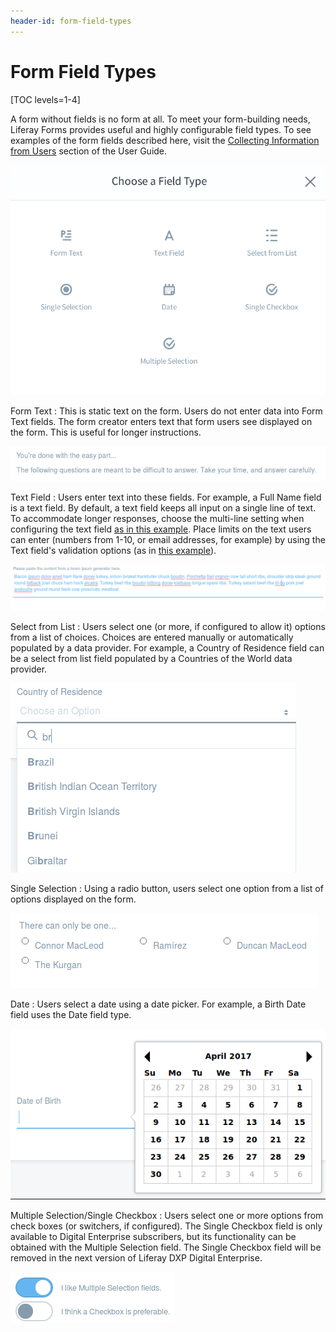 ```yaml
---
header-id: form-field-types
---
```


# Form Field Types

[TOC levels=1-4]

A form without fields is no form at all. To meet your form-building needs,
Liferay Forms provides useful and highly configurable field types. To see
examples of the form fields described here, visit the [Collecting Information from
Users](/docs/7-0/user/-/knowledge_base/u/collecting-information-from-users)
section of the User Guide.

![Figure 1: Out of the box form field types.](../../images/forms-field-types.png)

Form Text
: This is static text on the form. Users do not enter data into Form Text
fields. The form creator enters text that form users see displayed on the form.
This is useful for longer instructions.

![Figure 2: A form text field.](../../images/forms-form-text.png)

Text Field
: Users enter text into these fields. For example, a Full Name field is a text
field. By default, a text field keeps all input on a single line of text. To
accommodate longer responses, choose the multi-line setting when
configuring the text field 
[as in this example](/docs/7-0/user/-/knowledge_base/u/basic-forms#building-a-form).
Place limits on the text users can enter (numbers from 1-10, or email addresses,
for example) by using the Text field's validation options (as in [this
example](/docs/7-0/user/-/knowledge_base/u/creating-advanced-forms#validating-text-fields)).

![Figure 3: A multiline text form.](../../images/forms-multiline.png)

Select from List
: Users select one (or more, if configured to allow it) options from a 
list of choices. Choices are entered manually or automatically populated by
a data provider. For example, a Country of Residence field can be a
select from list field populated by a Countries of the World data provider. 

![Figure 4: A select from list field.](../../images/forms-select-list.png)

Single Selection
: Using a radio button, users select one option from a list of options displayed
on the form. 

![Figure 5: A single selection field.](../../images/forms-single-selection.png)

Date
: Users select a date using a date picker. For example, a Birth Date field uses
the Date field type.

![Figure 6: A date field.](../../images/forms-date.png)

Multiple Selection/Single Checkbox
: Users select one or more options from check boxes (or switchers, if
configured). The Single Checkbox field is only available to Digital Enterprise
subscribers, but its functionality can be obtained with the Multiple
Selection field. The Single Checkbox field will be removed in the next version
of Liferay DXP Digital Enterprise.

![Figure 7: A multiple selection field using a switcher.](../../images/forms-switcher.png)

<!-- Unreleased fields
Grid
: Using radio buttons, users select from options laid out in rows and columns.
One selection can be made per row. This is useful when the same response metric
is needed for multiple questions. For example, a product survey form might ask
users to rate a list of their product's characteristics as Wonderful, Pretty
Good, Not So Good, or Awful.

![Figure 8: A grid field.](../../images/forms-grid.png)

Numeric
: Users enter numeric data (integers or decimals) into numeric fields.
Non-number input is not accepted. For example, configure a numeric field that
accepts integers to ask users how many pets they have.

![Figure 9: A numeric field.](../../images/forms-numeric.png)
-->
